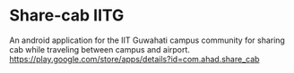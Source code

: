 # Share-cab IITG
An android application for the IIT Guwahati campus community for sharing cab
while traveling between campus and airport.
https://play.google.com/store/apps/details?id=com.ahad.share_cab
